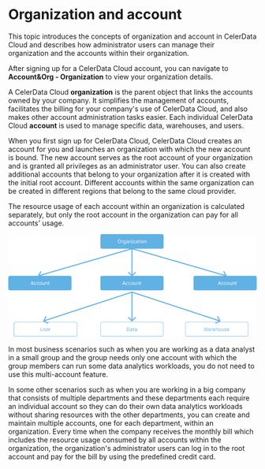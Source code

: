 # Organization and account

This topic introduces the concepts of organization and account in CelerData Cloud and describes how administrator users can manage their organization and the accounts within their organization.

After signing up for a CelerData Cloud account, you can navigate to **Account&Org - Organization** to view your organization details.

A CelerData Cloud **organization** is the parent object that links the accounts owned by your company. It simplifies the management of accounts, facilitates the billing for your company's use of CelerData Cloud, and also makes other account administration tasks easier. Each individual CelerData Cloud **account** is used to manage specific data, warehouses, and users.

When you first sign up for CelerData Cloud, CelerData Cloud creates an account for you and launches an organization with which the new account is bound. The new account serves as the root account of your organization and is granted all privileges as an administrator user. You can also create additional accounts that belong to your organization after it is created with the initial root account. Different accounts within the same organization can be created in different regions that belong to the same cloud provider.

The resource usage of each account within an organization is calculated separately, but only the root account in the organization can pay for all accounts' usage.

![Organization and account](../assets/saas_organization&account.png)

In most business scenarios such as when you are working as a data analyst in a small group and the group needs only one account with which the group members can run some data analytics workloads, you do not need to use this multi-account feature.

In some other scenarios such as when you are working in a big company that consists of multiple departments and these departments each require an individual account so they can do their own data analytics workloads without sharing resources with the other departments, you can create and maintain multiple accounts, one for each department, within an organization. Every time when the company receives the monthly bill which includes the resource usage consumed by all accounts within the organization, the organization's administrator users can log in to the root account and pay for the bill by using the predefined credit card.
